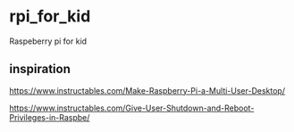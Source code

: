 # rpi_for_kid

Raspeberry pi for kid

## inspiration
https://www.instructables.com/Make-Raspberry-Pi-a-Multi-User-Desktop/

https://www.instructables.com/Give-User-Shutdown-and-Reboot-Privileges-in-Raspbe/
